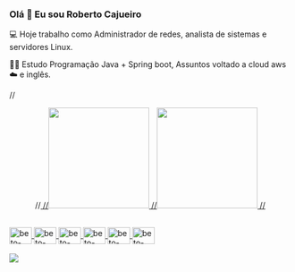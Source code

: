 ### Olá 👋 Eu sou Roberto Cajueiro
💻 Hoje trabalho como Administrador de redes, analista de sistemas e servidores Linux.

👨‍🎓 Estudo Programação Java + Spring boot, Assuntos voltado a cloud aws ☁️ e inglês. 

//<div align="center">
  //<a href="https://github.com/robertocajueiro">
  //<img height="180em" src="https://github-readme-stats.vercel.app/api?username=robertocajueiro&show_icons=true&theme=dark&include_all_commits=true&count_private=true"/>
//<img height="180em" src="https://github-readme-stats.vercel.app/api/top-langs/?username=robertocajueiro&layout=compact&langs_count=7&theme=dark"/>
//</div>
  
<div style="display: inline_block"><br>
  <img align="center" alt="beto-linux" height="30" width="40" src="https://cdn.jsdelivr.net/gh/devicons/devicon/icons/linux/linux-original.svg" />
  <img align="center" alt="beto-spring" height="30" width="40" src="https://cdn.jsdelivr.net/gh/devicons/devicon/icons/spring/spring-original.svg" />
  <img align="center" alt="beto-html" height="30" width="40" src="https://cdn.jsdelivr.net/gh/devicons/devicon/icons/html5/html5-plain-wordmark.svg" />
  <img align="center" alt="beto-css" height="30" width="40"  src="https://cdn.jsdelivr.net/gh/devicons/devicon/icons/css3/css3-original.svg" />
  <img align="center" alt="beto-bootstrap" height="30" width="40" src="https://cdn.jsdelivr.net/gh/devicons/devicon/icons/bootstrap/bootstrap-plain.svg" />
  <img align="center" alt="beto-postgresql" height="30" width="40" src="https://cdn.jsdelivr.net/gh/devicons/devicon/icons/postgresql/postgresql-original.svg" />


</div>
  <br />
  
  <div> 
  <a href="https://www.linkedin.com/in/roberto-cajueiro-189a4524/" target="_blank"><img src="https://img.shields.io/badge/-LinkedIn-%230077B5?style=for-the-badge&logo=linkedin&logoColor=white" target="_blank"></a> 
 
</div>
